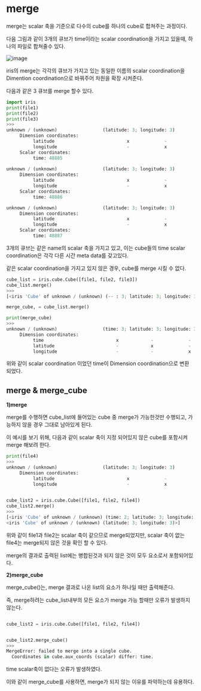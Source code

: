 # merge

merge는 scalar 축을 기준으로 다수의 cube를 하나의 cube로 합쳐주는 과정이다.


다음 그림과 같이 3개의 큐브가 time이라는 scalar coordination을 가지고 있을때, 하나의 파일로 합쳐줄수 있다. 

![image](https://user-images.githubusercontent.com/73323188/120138542-a1d11980-c211-11eb-8dda-fd83eddaf25e.png)

iris의 merge는 각각의 큐브가 가지고 있는 동일한 이름의 scalar coordination을 Dimention coordination으로 바꿔주어 차원을 확장 시켜준다.

다음과 같은 3 큐브를 merge 할수 있다.

```python
import iris
print(file1)
print(file2)
print(file3)
>>>
unknown / (unknown)                 (latitude: 3; longitude: 3)
     Dimension coordinates:
          latitude                           x             -
          longitude                          -             x
     Scalar coordinates:
          time: 48885
          
unknown / (unknown)                 (latitude: 3; longitude: 3)
     Dimension coordinates:
          latitude                           x             -
          longitude                          -             x
     Scalar coordinates:
          time: 48886

unknown / (unknown)                 (latitude: 3; longitude: 3)
     Dimension coordinates:
          latitude                           x             -
          longitude                          -             x
     Scalar coordinates:
          time: 48887
```
3개의 큐브는 같은 name의 scalar 축을 가지고 있고, 이는 cube들의 time scalar coordination은 각각 다른 시간 meta data를 갖고있다.

같은 scalar coordination을 가지고 있지 않은 경우, cube를 merge 시킬 수 없다.

```python
cube_list = iris.cube.Cube([file1, file2, file3])
cube_list.merge()
>>>
[<iris 'Cube' of unknown / (unknown) (-- : 3; latitude: 3; longitude: 3)>]

merge_cube, = cube_list.merge()

print(merge_cube)
>>>
unknown / (unknown)                 (time: 3; latitude: 3; longitude: 3)
     Dimension coordinates:
          time                           x            -             -
          latitude                       -            x             -
          longitude                      -            -             x
```
위와 같이 scalar coordination 이었던 time이 Dimension coordination으로 변환 되었다.

## merge & merge_cube

__1)merge__ 

merge를 수행하면 cube_list에 들어있는 cube 중 merge가 가능한것만 수행되고, 가능하지 않을 경우 그대로 남아있게 된다.

이 예시를 보기 위해, 다음과 같이 scalar 축이 지정 되어있지 않은 cube를 포함시켜 merge 해보려 한다.
```python
print(file4)
>>> 
unknown / (unknown)                 (latitude: 3; longitude: 3)
     Dimension coordinates:
          latitude                           x             -
          longitude                          -             x
    

cube_list2 = iris.cube.Cube([file1, file2, file4])
cube_list2.merge()
>>>
[<iris 'Cube' of unknown / (unknown) (time: 2; latitude: 3; longitude: 3)>,
<iris 'Cube' of unknown / (unknown) (latitude: 3; longitude: 3)>]
```
위와 같이 file1과 file2는 scalar 축이 같으므로 merge되었지만, scalar 축이 없는 file4는 merge되지 않은 것을 확인 할 수 있다.

merge의 결과로 출력된 list에는 병합된것과 되지 않은 것이 모두 요소로서 포함되어있다. 

__2)merge_cube__

merge_cube()는, merge 결과로 나온 list의 요소가 하나일 때만 출력해준다.

즉, merge하려는 cube_list내부의 모든 요소가 merge 가능 할때만 오류가 발생하지 않는다.

```python

cube_list2 = iris.cube.Cube([file1, file2, file4])


cube_list2.merge_cube()
>>>
MergeError: failed to merge into a single cube.
  Coordinates in cube.aux_coords (scalar) differ: time.
```
time scalar축이 없다는 오류가 발생하였다.

이와 같이 merge_cube를 사용하면, merge가 되지 않는 이유를 파악하는데 유용하다.


